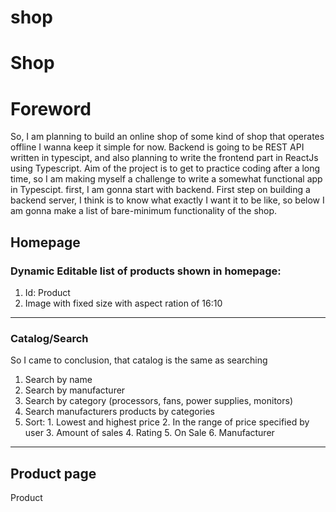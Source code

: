 # shop

# Shop

# Foreword

So, I am planning to build an online shop of some kind of shop that operates offline
I wanna keep it simple for now.
Backend is going to be REST API written in typescipt, and also planning to write the frontend part in ReactJs using Typescript.
Aim of the project is to get to practice coding after a long time, so I am making myself a challenge to write a somewhat functional app in Typescipt.
first, I am gonna start with backend. First step on building a backend server, I think is to know what exactly I want it to be like, so below I am gonna make a list of bare-minimum functionality of the shop.

## Homepage

### Dynamic Editable list of products shown in homepage:

1. Id: Product
2. Image with fixed size with aspect ration of 16:10

---

### Catalog/Search

So I came to conclusion, that catalog is the same as searching

1. Search by name
2. Search by manufacturer
3. Search by category (processors, fans, power supplies, monitors)
4. Search manufacturers products by categories
5. Sort: 1. Lowest and highest price 2. In the range of price specified by user 3. Amount of sales 4. Rating 5. On Sale 6. Manufacturer

---

## Product page

Product

